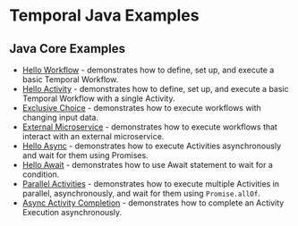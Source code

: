 # Temporal Java Examples

## Java Core Examples
- [Hello Workflow](https://github.com/alisktl/temporal-java-examples/tree/main/core/hello-workflow) - demonstrates how to define, set up, and execute a basic Temporal Workflow.
- [Hello Activity](https://github.com/alisktl/temporal-java-examples/tree/main/core/hello-activity) - demonstrates how to define, set up, and execute a basic Temporal Workflow with a single Activity.
- [Exclusive Choice](https://github.com/alisktl/temporal-java-examples/tree/main/core/exclusive-choice) - demonstrates how to execute workflows with changing input data.
- [External Microservice](https://github.com/alisktl/temporal-java-examples/tree/main/core/external-microservice) - demonstrates how to execute workflows that interact with an external microservice.
- [Hello Async](https://github.com/alisktl/temporal-java-examples/tree/main/core/hello-async) - demonstrates how to execute Activities asynchronously and wait for them using Promises.
- [Hello Await](https://github.com/alisktl/temporal-java-examples/tree/main/core/hello-await) - demonstrates how to use Await statement to wait for a condition.
- [Parallel Activities](https://github.com/alisktl/temporal-java-examples/tree/main/core/parallel-multiple-activities) - demonstrates how to execute multiple Activities in parallel, asynchronously, and wait for them using `Promise.allOf`.
- [Async Activity Completion](https://github.com/alisktl/temporal-java-examples/tree/main/core/async-activity-completion) - demonstrates how to complete an Activity Execution asynchronously.
